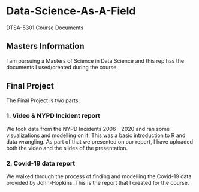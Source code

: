 # Data-Science-As-A-Field
DTSA-5301 Course Documents

## Masters Information
I am pursuing a Masters of Science in Data Science and this rep has the documents I used/created during the course. 

## Final Project
The Final Project is two parts. 
### 1. Video & NYPD Incident report
We took data from the NYPD Incidents 2006 - 2020 and ran some visualizations and modelling on it. This was a basic introduction to R and data wrangling. As part of that we presented on our report, I have uploaded both the video and the slides of the presentation. 


### 2. Covid-19 data report
We walked through the process of finding and modelling the Covid-19 data provided by John-Hopkins. This is the report that I created for the course. 
